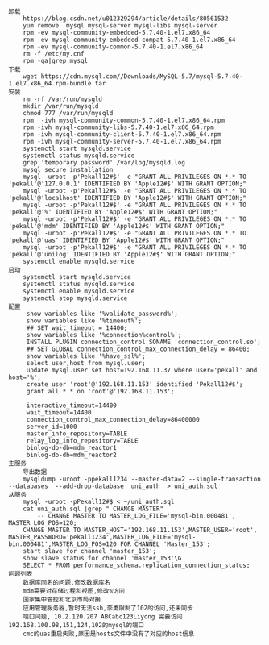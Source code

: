 	卸载
		https://blog.csdn.net/u012329294/article/details/80561532
		yum remove  mysql mysql-server mysql-libs mysql-server
		rpm -ev mysql-community-embedded-5.7.40-1.el7.x86_64
		rpm -ev mysql-community-embedded-compat-5.7.40-1.el7.x86_64
		rpm -ev mysql-community-common-5.7.40-1.el7.x86_64
		rm -f /etc/my.cnf
		rpm -qa|grep mysql
	下载
		wget https://cdn.mysql.com//Downloads/MySQL-5.7/mysql-5.7.40-1.el7.x86_64.rpm-bundle.tar
	安装
		rm -rf /var/run/mysqld
	    mkdir /var/run/mysqld
	    chmod 777 /var/run/mysqld
		rpm  -ivh mysql-community-common-5.7.40-1.el7.x86_64.rpm
		rpm -ivh mysql-community-libs-5.7.40-1.el7.x86_64.rpm
		rpm -ivh mysql-community-client-5.7.40-1.el7.x86_64.rpm
		rpm -ivh mysql-community-server-5.7.40-1.el7.x86_64.rpm
		systemctl start mysqld.service
		systemctl status mysqld.service
		grep 'temporary password' /var/log/mysqld.log 
		mysql_secure_installation 
		mysql -uroot -p'Pekall12#$' -e "GRANT ALL PRIVILEGES ON *.* TO 'pekall'@'127.0.0.1' IDENTIFIED BY 'Apple12#$' WITH GRANT OPTION;"
	    mysql -uroot -p'Pekall12#$' -e "GRANT ALL PRIVILEGES ON *.* TO 'pekall'@'localhost' IDENTIFIED BY 'Apple12#$' WITH GRANT OPTION;"
	    mysql -uroot -p'Pekall12#$' -e "GRANT ALL PRIVILEGES ON *.* TO 'pekall'@'%' IDENTIFIED BY 'Apple12#$' WITH GRANT OPTION;"
	    mysql -uroot -p'Pekall12#$' -e "GRANT ALL PRIVILEGES ON *.* TO 'pekall'@'mdm' IDENTIFIED BY 'Apple12#$' WITH GRANT OPTION;"
	    mysql -uroot -p'Pekall12#$' -e "GRANT ALL PRIVILEGES ON *.* TO 'pekall'@'uas' IDENTIFIED BY 'Apple12#$' WITH GRANT OPTION;"
	    mysql -uroot -p'Pekall12#$' -e "GRANT ALL PRIVILEGES ON *.* TO 'pekall'@'unilog' IDENTIFIED BY 'Apple12#$' WITH GRANT OPTION;"
	    systemctl enable mysqld.service
	启动
		systemctl start mysqld.service
		systemctl status mysqld.service
		systemctl enable mysqld.service
		systemctl stop mysqld.service
	配置
		 show variables like '%validate_password%';    
		 show variables like '%timeout%';
		 ## SET wait_timeout = 14400;
		 show variables like '%connection%control%';
		 INSTALL PLUGIN connection_control SONAME 'connection_control.so';
		 ## SET GLOBAL connection_control_max_connection_delay = 86400;
		 show variables like '%have_ssl%';   
		 select user,host from mysql.user;           
		 update mysql.user set host=192.168.11.37 where user='pekall' and host='%';
		 create user 'root'@'192.168.11.153' identified 'Pekall12#$';
		 grant all *.* on 'root'@'192.168.11.153';
		 
		 interactive_timeout=14400
		 wait_timeout=14400
		 connection_control_max_connection_delay=86400000
		 server_id=1000
		 master_info_repository=TABLE
		 relay_log_info_repository=TABLE
		 binlog-do-db=mdm_reactor1
		 binlog-do-db=mdm_reactor2
	主服务
		导出数据
		mysqldump -uroot -ppekall1234 --master-data=2 --single-transaction --databases  --add-drop-database  uni_auth  > uni_auth.sql
	从服务
		mysql -uroot -pPekall12#$ < ~/uni_auth.sql
		cat uni_auth.sql |grep " CHANGE MASTER"
			-- CHANGE MASTER TO MASTER_LOG_FILE='mysql-bin.000481', MASTER_LOG_POS=120;
		CHANGE MASTER TO MASTER_HOST='192.168.11.153',MASTER_USER='root', MASTER_PASSWORD='pekall1234',MASTER_LOG_FILE='mysql-bin.000481',MASTER_LOG_POS=120 FOR CHANNEL 'Master_153';
		start slave for channel 'master_153';
		show slave status for channel 'master_153'\G
		SELECT * FROM performance_schema.replication_connection_status;
	问题列表
		数据库同名的问题,修改数据库名
		mdm需要对存储过程和视图,修改%访问
		国家集中管控和北京市局对接
		应用管理服务器,暂时无法ssh,李勇限制了102的访问,还未同步
		端口问题, 10.2.120.207 ABCabc123Liyong 需要访问192.168.100.98,151,124,102的mysql的端口
		cmc的uas重启失败,原因是hosts文件中没有了对应的host信息
		
